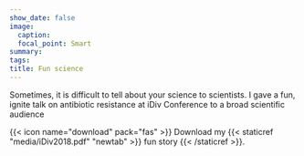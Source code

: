 ```yaml
---
show_date: false
image:
  caption: 
  focal_point: Smart
summary: 
tags:
title: Fun science
---
```


Sometimes, it is difficult to tell about your science to scientists. I gave a fun, ignite talk on antibiotic resistance at iDiv Conference to a broad scientific audience

{{< icon name="download" pack="fas" >}} Download my {{< staticref "media/iDiv2018.pdf" "newtab" >}} fun story {{< /staticref >}}.
